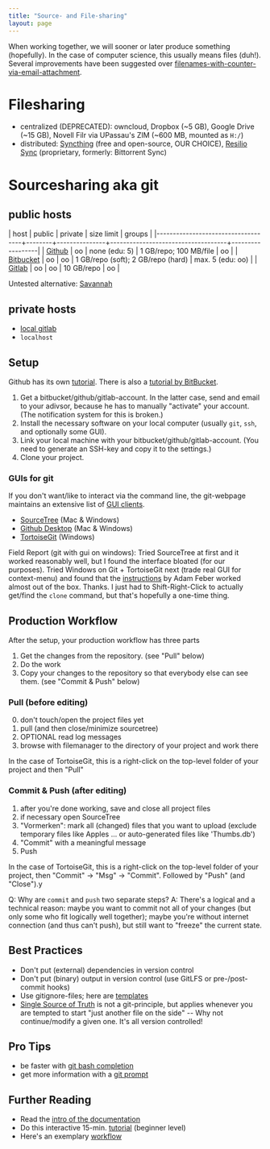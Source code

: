 ```yaml
---
title: "Source- and File-sharing"
layout: page
---
```


When working together, we will sooner or later produce something
(hopefully). In the case of computer science, this usually means files
(duh!). Several improvements have been suggested over
[filenames-with-counter-via-email-attachment](http://www.phdcomics.com/comics/archive.php?comicid=1531).

# Filesharing

- centralized (DEPRECATED): owncloud, Dropbox (~5 GB), Google Drive (~15 GB), Novell Filr
  via UPassau's ZIM (~600 MB, mounted as `H:/`)
- distributed: [Syncthing](https://syncthing.net/) (free and
  open-source, OUR CHOICE), [Resilio Sync](http://getsync.com)
  (proprietary, formerly: Bittorrent Sync)

# Sourcesharing aka git

## public hosts

  | host                               | public | private       | size limit                         | groups           |
  |------------------------------------+--------+---------------+------------------------------------+------------------|
  | [Github](https://github.com)       | oo     | none (edu: 5) | 1 GB/repo; 100 MB/file             | oo               |
  | [Bitbucket](https://bitbucket.com) | oo     | oo            | 1 GB/repo (soft); 2 GB/repo (hard) | max. 5 (edu: oo) |
  | [Gitlab](https://gitlab.com)       | oo     | oo            | 10 GB/repo                         | oo               |

  Untested alternative: [Savannah](https://savannah.gnu.org)

## private hosts

- [local gitlab](https://gitlab.dimis.uni-passau.de)
- `localhost`

## Setup

Github has its own
[tutorial](https://guides.github.com/activities/hello-world/). There is also a [tutorial by BitBucket](https://www.atlassian.com/git/tutorials/learn-git-with-bitbucket-cloud).

1. Get a bitbucket/github/gitlab-account. In the latter case, send and
email to your adivsor, because he has to manually "activate" your
account. (The notification system for this is broken.)
2. Install the necessary software on your local computer (usually
`git`, `ssh`, and optionally some GUI).
3. Link your local machine with your bitbucket/github/gitlab-account. (You need to generate an SSH-key and
copy it to the settings.)
4. Clone your project.

### GUIs for git

If you don't want/like to interact via the command line, the git-webpage maintains an extensive list of [GUI
clients](https://git-scm.com/downloads/guis).

- [SourceTree](https://www.sourcetreeapp.com/) (Mac & Windows)
- [Github Desktop](https://desktop.github.com/) (Mac & Windows)
- [TortoiseGit](https://tortoisegit.org/) (Windows)

Field Report (git with gui on windows): Tried SourceTree at first and it
worked reasonably well, but I found the interface bloated (for our
purposes). Tried Windows on Git + TortoiseGit next (trade real GUI for
context-menu) and found that the
[instructions](https://blog.assembla.com/AssemblaBlog/tabid/12618/bid/77264/Setting-Up-Git-on-Windows-in-Four-Easy-Steps.aspx)
by Adam Feber worked almost out of the box. Thanks. I just had to
Shift-Right-Click to actually get/find the `clone` command, but that's
hopefully a one-time thing.

## Production Workflow

After the setup, your production workflow has three parts

1. Get the changes from the repository. (see "Pull" below)
2. Do the work
3. Copy your changes to the repository so that everybody else can see
them. (see "Commit & Push" below)


### Pull (before editing)

0. don't touch/open the project files yet
1. pull (and then close/minimize sourcetree)
2. OPTIONAL read log messages
3. browse with filemanager to the directory of your project and work
there

In the case of TortoiseGit, this is a right-click on the top-level
folder of your project and then "Pull"


### Commit & Push (after editing)

1. after you're done working, save and close all project files
2. if necessary open SourceTree
3. "Vormerken": mark all (changed) files that you want to upload
(exclude temporary files like Apples ... or auto-generated files like
'Thumbs.db')
3. "Commit" with a meaningful message
4. Push

In the case of TortoiseGit, this is a right-click on the top-level
folder of your project, then "Commit" -> "Msg" -> "Commit". Followed by
"Push" (and "Close").y

Q: Why are `commit` and `push` two separate steps?
A: There's a logical and a technical reason: maybe you want to
commit not all of your changes (but only some who fit logically well
together); maybe you're without internet connection (and thus can't push), but still want to "freeze" the current
state.

## Best Practices

- Don't put (external) dependencies in version control
- Don't put (binary) output in version control (use GitLFS or
  pre-/post-commit hooks)
- Use gitignore-files; here are
  [templates](https://github.com/github/gitignore)
- [Single Source of
  Truth](https://en.wikipedia.org/wiki/Single_source_of_truth) is not a
  git-principle, but applies whenever you are tempted to start "just
  another file on the side" -- Why not continue/modify a given one. It's
  all version controlled!

## Pro Tips

- be faster with [git bash
  completion](https://github.com/git/git/blob/master/contrib/completion/git-prompt.sh)
- get more information with a [git
  prompt](https://github.com/git/git/blob/master/contrib/completion/git-prompt.sh)

## Further Reading

- Read the [intro of the
  documentation](https://git-scm.com/book/en/v2/Getting-Started-About-Version-Control)
- Do this interactive 15-min.
  [tutorial](https://try.github.io/levels/1/challenges/1) (beginner
  level)
- Here's an exemplary
  [workflow](http://nvie.com/posts/a-successful-git-branching-model/)

